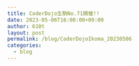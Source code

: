 ```yaml
---
title: CoderDojo生駒No.71開催!!
date: 2023-05-06T16:00:00+09:00
author: 610t
layout: post
permalink: /blog/CoderDojoIkoma_20230506
categories:
  - blog
---
```

